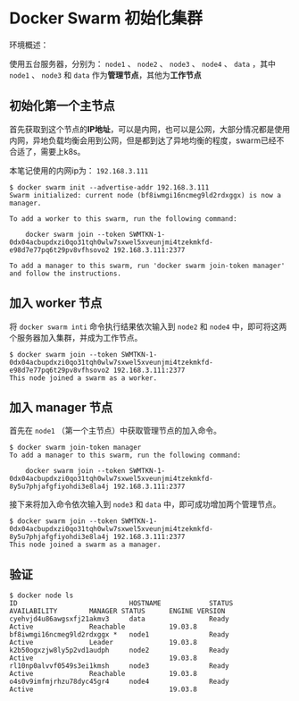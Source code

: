 # Docker Swarm 初始化集群

环境概述：

使用五台服务器，分别为： `node1` 、 `node2` 、 `node3` 、 `node4` 、 `data` ，其中 `node1` 、 `node3` 和 `data` 作为**管理节点**，其他为**工作节点**

## 初始化第一个主节点

首先获取到这个节点的**IP地址**，可以是内网，也可以是公网，大部分情况都是使用内网，异地负载均衡会用到公网，但是都到达了异地均衡的程度，swarm已经不合适了，需要上k8s。

本笔记使用的内网ip为： `192.168.3.111`

``` shell
$ docker swarm init --advertise-addr 192.168.3.111
Swarm initialized: current node (bf8iwmgi16ncmeg9ld2rdxggx) is now a manager.

To add a worker to this swarm, run the following command:

    docker swarm join --token SWMTKN-1-0dx04acbupdxzi0qo31tqh0wlw7sxwel5xveunjmi4tzekmkfd-e98d7e77pq6t29pv8vfhsovo2 192.168.3.111:2377

To add a manager to this swarm, run 'docker swarm join-token manager' and follow the instructions.
```

## 加入 worker 节点

将 `docker swarm inti` 命令执行结果依次输入到 `node2` 和 `node4` 中，即可将这两个服务器加入集群，并成为工作节点。

``` shell
$ docker swarm join --token SWMTKN-1-0dx04acbupdxzi0qo31tqh0wlw7sxwel5xveunjmi4tzekmkfd-e98d7e77pq6t29pv8vfhsovo2 192.168.3.111:2377
This node joined a swarm as a worker.
```

## 加入 manager 节点

首先在 `node1` （第一个主节点）中获取管理节点的加入命令。

``` shell
$ docker swarm join-token manager
To add a manager to this swarm, run the following command:

    docker swarm join --token SWMTKN-1-0dx04acbupdxzi0qo31tqh0wlw7sxwel5xveunjmi4tzekmkfd-8y5u7phjafgfiyohdi3e8la4j 192.168.3.111:2377

```

接下来将加入命令依次输入到 `node3` 和 `data` 中，即可成功增加两个管理节点。

``` shell
$ docker swarm join --token SWMTKN-1-0dx04acbupdxzi0qo31tqh0wlw7sxwel5xveunjmi4tzekmkfd-8y5u7phjafgfiyohdi3e8la4j 192.168.3.111:2377
This node joined a swarm as a manager.
```

## 验证

``` shell
$ docker node ls
ID                            HOSTNAME            STATUS              AVAILABILITY        MANAGER STATUS      ENGINE VERSION
cyehvjd4u86awgsxfj21akmv3     data                Ready               Active              Reachable           19.03.8
bf8iwmgi16ncmeg9ld2rdxggx *   node1               Ready               Active              Leader              19.03.8
k2b50ogxzjw8ly5p2vd1audph     node2               Ready               Active                                  19.03.8
rl10np0alvvf0549s3ei1kmsh     node3               Ready               Active              Reachable           19.03.8
o4s0v9imfmjrhzu78dyc45gr4     node4               Ready               Active                                  19.03.8
```
